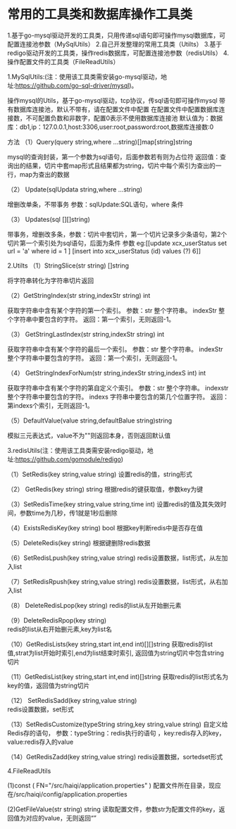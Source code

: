 # 常用的工具类和数据库操作工具类
1.基于go-mysql驱动开发的工具类，只用传递sql语句即可操作mysql数据库，可配置连接池参数（MySqlUtils）
2.自己开发整理的常用工具类（Utilts）
3.基于redigo驱动开发的工具类，操作redis数据库，可配置连接池参数（redisUtils）
4.操作配置文件的工具类（FileReadUtils）



1.MySqlUtils:(注：使用该工具类需安装go-mysql驱动，地址:https://github.com/go-sql-driver/mysql)。

操作mysql的Utils，基于go-mysql驱动，tcp协议，传sql语句即可操作mysql
带有数据库连接池，默认不带有，请在配置文件中配置
在配置文件中配置数据库连接数，不可配置负数和非数字，配置0表示不使用数据库连接池
默认值为：数据库：db1,ip：127.0.0.1,host:3306,user:root,password:root,数据库连接数:0

方法
（1）Query(query string,where ...string)[]map[string]string 

mysql的查询封装，第一个参数为sql语句，后面参数若有则为占位符
返回值：查询出的结果，切片中套map形式且结果都为string，切片中每个索引为查出的一行，map为查出的数据

（2） Update(sqlUpdata string,where ...string) 

增删改单条，不带事务
参数：sqlUpdate:SQL语句，where 条件

（3） Updates(sql [][]string) 

带事务，增删改多条，参数：切片中套切片，第一个切片记录多少条语句，第2个切片第一个索引处为sql语句，后面为条件
参数 eg:[[update xcx_userStatus set url = 'a' where id = 1 ] [insert into xcx_userStatus (id) values (?)    6]]
 
 
 2.Utilts
（1）StringSlice(str string) []string

将字符串转化为字符串切片返回

（2）GetStringIndex(str string,indexStr string) int

获取字符串中含有某个字符的第一个索引。
参数：str 整个字符串。
     indexStr 整个字符串中要包含的字符。
返回：第一个索引，无则返回-1。

（3） GetStringLastIndex(str string,indexStr string) int

获取字符串中含有某个字符的最后一个索引。
参数：str 整个字符串。
     indexStr 整个字符串中要包含的字符。
返回：第一个索引，无则返回-1。

（4） GetStringIndexForNum(str string,indexStr string,indexS int) int 

获取字符串中含有某个字符的第自定义个索引。
参数：str 整个字符串。
     indexstr 整个字符串中要包含的字符。
     indexs  字符串中要包含的第几个位置字符。
返回：第indexs个索引，无则返回-1。

（5）DefaultValue(value string,defaultBalue string)string

模拟三元表达式，value不为""则返回本身，否则返回默认值



3.redisUtils(注：使用该工具类需安装redigo驱动，地址:https://github.com/gomodule/redigo)

（1）SetRedis(key string,value string)
设置redis的值，string形式

（2） GetRedis(key string) string
根据redis的键获取值，参数key为键

（3）SetRedisTime(key string,value string,time int)
设置redis的值及其失效时间，参数time为几秒，传1就是1秒后删除
 
（4）ExistsRedisKey(key string) bool 
根据key判断redis中是否存在值

（5）DeleteRedis(key string)
根据键删除redis数据

（6）SetRedisLpush(key string,value string) 
redis设置数据，list形式，从左加入list

（7）SetRedisRpush(key string,value string) 
redis设置数据，list形式，从右加入list

（8） DeleteRedisLpop(key string) 
redis的list从左开始删元素

（9）DeleteRedisRpop(key string)  
redis的list从右开始删元素,key为list名
 
 （10）GetRedisLists(key string,start int,end int)[][]string 
 获取redis的list 值,strat为list开始时索引,end为list结束时索引,
返回值为string切片中包含string切片

（11）GetRedisList(key string,start int,end int)[]string 
获取redis的list形式名为key的值，返回值为string切片

（12） SetRedisSadd(key string,value string)  
redis设置数据，set形式

（13）SetRedisCustomize(typeString string,key string,value string) 
自定义给Redis存的语句，
参数：typeString：redis执行的语句 ，key:redis存入的key，value:redis存入的value

（14）GetRedisZadd(key string,value string)
redis设置数据，sortedset形式

4.FileReadUtils

(1)const (
	FN="/src/haiqi/application.properties"
)
配置文件所在目录，现应在/src/haiqi/config/application.properties

(2)GetFileValue(str string) string
读取配置文件，参数str为配置文件的key，返回值为对应的value，无则返回“”
 
 









